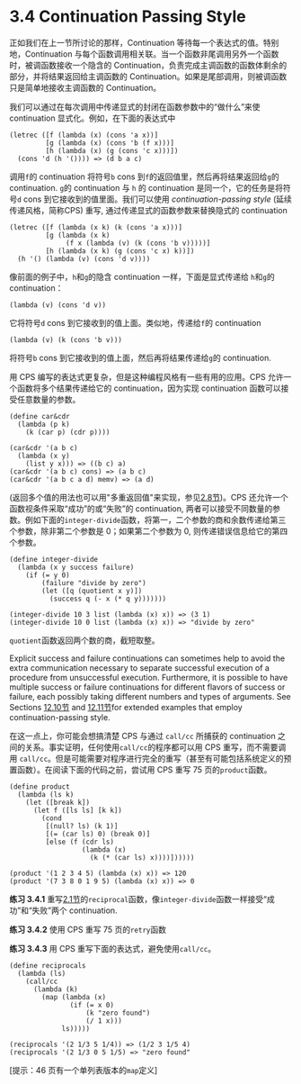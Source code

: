 # 3.4 Continuation Passing Style

正如我们在上一节所讨论的那样，Continuation 等待每一个表达式的值。特别地，Continuation 与每个函数调用相关联。当一个函数非尾调用另外一个函数时，被调函数接收一个隐含的 Continuation，负责完成主调函数的函数体剩余的部分，并将结果返回给主调函数的 Continuation。如果是尾部调用，则被调函数只是简单地接收主调函数的 Continuation。

我们可以通过在每次调用中传递显式的封闭在函数参数中的“做什么”来使 continuation 显式化。例如，在下面的表达式中


    (letrec ([f (lambda (x) (cons 'a x))]
             [g (lambda (x) (cons 'b (f x)))]
             [h (lambda (x) (g (cons 'c x)))])
      (cons 'd (h '()))) => (d b a c)


调用`f`的 continuation 将符号`b` cons 到`f`的返回值里，然后再将结果返回给`g`的 continuation. `g`的 continuation 与 `h` 的 continuation 是同一个，它的任务是将符号`d` cons 到它接收到的值里面。我们可以使用 *continuation-passing style* (延续传递风格，简称CPS) 重写, 通过传递显式的函数参数来替换隐式的 continuation

    (letrec ([f (lambda (x k) (k (cons 'a x)))]
             [g (lambda (x k)
                  (f x (lambda (v) (k (cons 'b v)))))]
             [h (lambda (x k) (g (cons 'c x) k))])
      (h '() (lambda (v) (cons 'd v))))
      
像前面的例子中，`h`和`g`的隐含 continuation 一样，下面是显式传递给 `h`和`g`的 continuation：

    (lambda (v) (cons 'd v))
    
它将符号`d` cons 到它接收到的值上面。类似地，传递给`f`的 continuation

    (lambda (v) (k (cons 'b v)))
    
将符号`b` cons 到它接收到的值上面，然后再将结果传递给`g`的 continuation.

用 CPS 编写的表达式更复杂，但是这种编程风格有一些有用的应用。CPS 允许一个函数将多个结果传递给它的 continuation，因为实现 continuation 函数可以接受任意数量的参数。

    (define car&cdr
      (lambda (p k)
        (k (car p) (cdr p))))
        
    (car&cdr '(a b c)
      (lambda (x y)
        (list y x))) => ((b c) a)
    (car&cdr '(a b c) cons) => (a b c)
    (car&cdr '(a b c a d) memv) => (a d)
    
(返回多个值的用法也可以用"多重返回值"来实现，参见[2.8节](../chapter02/2-8.md))。CPS 还允许一个函数视条件采取“成功”的或“失败”的 continuation, 两者可以接受不同数量的参数。例如下面的`integer-divide`函数，将第一，二个参数的商和余数传递给第三个参数，除非第二个参数是 0；如果第二个参数为 0, 则传递错误信息给它的第四个参数。

    (define integer-divide
      (lambda (x y success failure)
        (if (= y 0)
            (failure "divide by zero")
            (let ([q (quotient x y)])
              (success q (- x (* q y)))))))
              
    (integer-divide 10 3 list (lambda (x) x)) => (3 1)
    (integer-divide 10 0 list (lambda (x) x)) => "divide by zero"
    
`quotient`函数返回两个数的商，截短取整。

Explicit success and failure continuations can sometimes help to avoid the extra communication necessary to separate successful execution of a procedure from unsuccessful execution. Furthermore, it is possible to have multiple success or failure continuations for different flavors of success or failure, each possibly taking different numbers and types of arguments. See Sections [12.10节](../chapter12/12-10.md) and [12.11节](../chapter12/12-11.md)for extended examples that employ continuation-passing style. 

在这一点上，你可能会想搞清楚 CPS 与通过 `call/cc` 所捕获的 continuation 之间的关系。事实证明，任何使用`call/cc`的程序都可以用 CPS 重写，而不需要调用 `call/cc`。但是可能需要对程序进行完全的重写（甚至有可能包括系统定义的预置函数）。在阅读下面的代码之前，尝试用 CPS 重写 75 页的`product`函数。

    (define product
      (lambda (ls k)
        (let ([break k])
          (let f ([ls ls] [k k])
            (cond
             [(null? ls) (k 1)]
             [(= (car ls) 0) (break 0)]
             [else (f (cdr ls)
                      (lambda (x)
                        (k (* (car ls) x))))])))))

    (product '(1 2 3 4 5) (lambda (x) x)) => 120
    (product '(7 3 8 0 1 9 5) (lambda (x) x)) => 0

    
**练习 3.4.1**
重写[2.1节](..chapter02/2-1.md)的`reciprocal`函数，像`integer-divide`函数一样接受“成功”和“失败”两个 continuation.

**练习 3.4.2**
使用 CPS 重写 75 页的`retry`函数

**练习 3.4.3**
用 CPS 重写下面的表达式，避免使用`call/cc`。

    (define reciprocals
      (lambda (ls)
        (call/cc
          (lambda (k)
            (map (lambda (x)
                   (if (= x 0)
                       (k "zero found")
                       (/ 1 x)))
                 ls)))))
               
    (reciprocals '(2 1/3 5 1/4)) => (1/2 3 1/5 4)
    (reciprocals '(2 1/3 0 5 1/5) => "zero found"
    
[提示：46 页有一个单列表版本的`map`定义]


                      